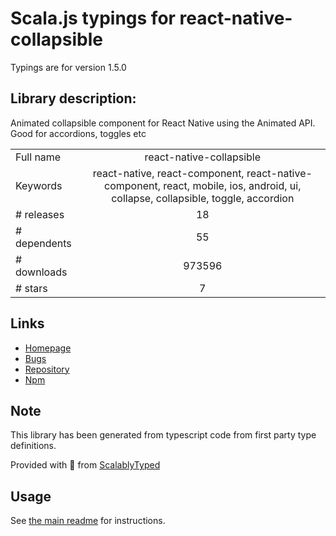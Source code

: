 
# Scala.js typings for react-native-collapsible

Typings are for version 1.5.0

## Library description:
Animated collapsible component for React Native using the Animated API. Good for accordions, toggles etc

|                    |                 |
| ------------------ | :-------------: |
| Full name          | react-native-collapsible |
| Keywords           | react-native, react-component, react-native-component, react, mobile, ios, android, ui, collapse, collapsible, toggle, accordion |
| # releases         | 18 |
| # dependents       | 55 |
| # downloads        | 973596 |
| # stars            | 7 |

## Links
- [Homepage](https://github.com/oblador/react-native-collapsible)
- [Bugs](https://github.com/oblador/react-native-collapsible/issues)
- [Repository](https://github.com/oblador/react-native-collapsible)
- [Npm](https://www.npmjs.com/package/react-native-collapsible)
    


## Note
This library has been generated from typescript code from first party type definitions.

Provided with :purple_heart: from [ScalablyTyped](https://github.com/oyvindberg/ScalablyTyped)

## Usage
See [the main readme](../../readme.md) for instructions.


